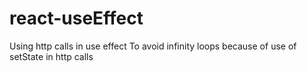 # react-useEffect
Using http calls in use effect
To avoid infinity loops because of use of setState in http calls